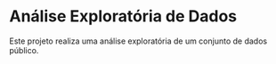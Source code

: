 # Análise Exploratória de Dados
Este projeto realiza uma análise exploratória de um conjunto de dados público.
